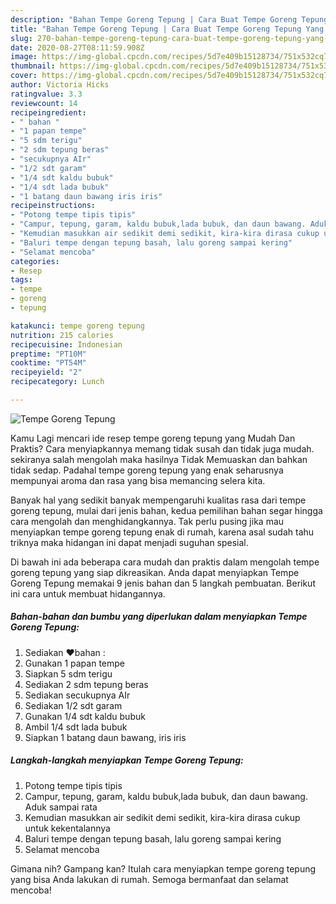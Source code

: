```yaml
---
description: "Bahan Tempe Goreng Tepung | Cara Buat Tempe Goreng Tepung Yang Menggugah Selera"
title: "Bahan Tempe Goreng Tepung | Cara Buat Tempe Goreng Tepung Yang Menggugah Selera"
slug: 270-bahan-tempe-goreng-tepung-cara-buat-tempe-goreng-tepung-yang-menggugah-selera
date: 2020-08-27T08:11:59.908Z
image: https://img-global.cpcdn.com/recipes/5d7e409b15128734/751x532cq70/tempe-goreng-tepung-foto-resep-utama.jpg
thumbnail: https://img-global.cpcdn.com/recipes/5d7e409b15128734/751x532cq70/tempe-goreng-tepung-foto-resep-utama.jpg
cover: https://img-global.cpcdn.com/recipes/5d7e409b15128734/751x532cq70/tempe-goreng-tepung-foto-resep-utama.jpg
author: Victoria Hicks
ratingvalue: 3.3
reviewcount: 14
recipeingredient:
- " bahan "
- "1 papan tempe"
- "5 sdm terigu"
- "2 sdm tepung beras"
- "secukupnya AIr"
- "1/2 sdt garam"
- "1/4 sdt kaldu bubuk"
- "1/4 sdt lada bubuk"
- "1 batang daun bawang iris iris"
recipeinstructions:
- "Potong tempe tipis tipis"
- "Campur, tepung, garam, kaldu bubuk,lada bubuk, dan daun bawang. Aduk sampai rata"
- "Kemudian masukkan air sedikit demi sedikit, kira-kira dirasa cukup untuk kekentalannya"
- "Baluri tempe dengan tepung basah, lalu goreng sampai kering"
- "Selamat mencoba"
categories:
- Resep
tags:
- tempe
- goreng
- tepung

katakunci: tempe goreng tepung 
nutrition: 215 calories
recipecuisine: Indonesian
preptime: "PT10M"
cooktime: "PT54M"
recipeyield: "2"
recipecategory: Lunch

---
```



![Tempe Goreng Tepung](https://img-global.cpcdn.com/recipes/5d7e409b15128734/751x532cq70/tempe-goreng-tepung-foto-resep-utama.jpg)

Kamu Lagi mencari ide resep tempe goreng tepung yang Mudah Dan Praktis? Cara menyiapkannya memang tidak susah dan tidak juga mudah. sekiranya salah mengolah maka hasilnya Tidak Memuaskan dan bahkan tidak sedap. Padahal tempe goreng tepung yang enak seharusnya mempunyai aroma dan rasa yang bisa memancing selera kita.



Banyak hal yang sedikit banyak mempengaruhi kualitas rasa dari tempe goreng tepung, mulai dari jenis bahan, kedua pemilihan bahan segar hingga cara mengolah dan menghidangkannya. Tak perlu pusing jika mau menyiapkan tempe goreng tepung enak di rumah, karena asal sudah tahu triknya maka hidangan ini dapat menjadi suguhan spesial.


Di bawah ini ada beberapa cara mudah dan praktis dalam mengolah tempe goreng tepung yang siap dikreasikan. Anda dapat menyiapkan Tempe Goreng Tepung memakai 9 jenis bahan dan 5 langkah pembuatan. Berikut ini cara untuk membuat hidangannya.

<!--inarticleads1-->

##### Bahan-bahan dan bumbu yang diperlukan dalam menyiapkan Tempe Goreng Tepung:

1. Sediakan  ❤️bahan :
1. Gunakan 1 papan tempe
1. Siapkan 5 sdm terigu
1. Sediakan 2 sdm tepung beras
1. Sediakan secukupnya AIr
1. Sediakan 1/2 sdt garam
1. Gunakan 1/4 sdt kaldu bubuk
1. Ambil 1/4 sdt lada bubuk
1. Siapkan 1 batang daun bawang, iris iris




<!--inarticleads2-->

##### Langkah-langkah menyiapkan Tempe Goreng Tepung:

1. Potong tempe tipis tipis
1. Campur, tepung, garam, kaldu bubuk,lada bubuk, dan daun bawang. Aduk sampai rata
1. Kemudian masukkan air sedikit demi sedikit, kira-kira dirasa cukup untuk kekentalannya
1. Baluri tempe dengan tepung basah, lalu goreng sampai kering
1. Selamat mencoba




Gimana nih? Gampang kan? Itulah cara menyiapkan tempe goreng tepung yang bisa Anda lakukan di rumah. Semoga bermanfaat dan selamat mencoba!
